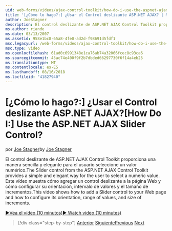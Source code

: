 ```yaml
---
uid: web-forms/videos/ajax-control-toolkit/how-do-i-use-the-aspnet-ajax-slider-control
title: '[¿Cómo lo hago?:] ¿Usar el Control deslizante ASP.NET AJAX? | Microsoft Docs'
author: JoeStagner
description: El control deslizante de ASP.NET AJAX Control Toolkit proporciona una manera sencilla y elegante para el usuario seleccione un valor numérico. Este vídeo muestra cómo ad...
ms.author: riande
ms.date: 03/13/2007
ms.assetid: 958e1bc8-65a8-4fe0-ad2d-f98691d5fdf1
msc.legacyurl: /web-forms/videos/ajax-control-toolkit/how-do-i-use-the-aspnet-ajax-slider-control
msc.type: video
ms.openlocfilehash: 61ad0c6991348e1ca76ab74a32066fcec8c93ca6
ms.sourcegitcommit: 45ac74e400f9f2b7dbded66297730f6f14a4eb25
ms.translationtype: MT
ms.contentlocale: es-ES
ms.lasthandoff: 08/16/2018
ms.locfileid: "41827940"
---
```

<a name="how-do-i-use-the-aspnet-ajax-slider-control"></a><span data-ttu-id="47b1d-105">[¿Cómo lo hago?:] ¿Usar el Control deslizante ASP.NET AJAX?</span><span class="sxs-lookup"><span data-stu-id="47b1d-105">[How Do I:] Use the ASP.NET AJAX Slider Control?</span></span>
====================
<span data-ttu-id="47b1d-106">por [Joe Stagner](https://github.com/JoeStagner)</span><span class="sxs-lookup"><span data-stu-id="47b1d-106">by [Joe Stagner](https://github.com/JoeStagner)</span></span>

<span data-ttu-id="47b1d-107">El control deslizante de ASP.NET AJAX Control Toolkit proporciona una manera sencilla y elegante para el usuario seleccione un valor numérico.</span><span class="sxs-lookup"><span data-stu-id="47b1d-107">The Slider control from the ASP.NET AJAX Control Toolkit provides a simple and elegant way for the user to select a numeric value.</span></span> <span data-ttu-id="47b1d-108">Este vídeo muestra cómo agregar un control deslizante a la página Web y cómo configurar su orientación, intervalo de valores y el tamaño de incrementos.</span><span class="sxs-lookup"><span data-stu-id="47b1d-108">This video shows how to add a Slider control to your Web page and how to configure its orientation, range of values, and size of increments.</span></span>

[<span data-ttu-id="47b1d-109">&#9654;Vea el vídeo (10 minutos)</span><span class="sxs-lookup"><span data-stu-id="47b1d-109">&#9654; Watch video (10 minutes)</span></span>](https://channel9.msdn.com/Blogs/ASP-NET-Site-Videos/how-do-i-use-the-aspnet-ajax-slider-control)

> [!div class="step-by-step"]
> <span data-ttu-id="47b1d-110">[Anterior](how-do-i-use-the-aspnet-ajax-confirmbutton-extender.md)
> [Siguiente](how-do-i-use-the-aspnet-ajax-autocomplete-control.md)</span><span class="sxs-lookup"><span data-stu-id="47b1d-110">[Previous](how-do-i-use-the-aspnet-ajax-confirmbutton-extender.md)
[Next](how-do-i-use-the-aspnet-ajax-autocomplete-control.md)</span></span>
